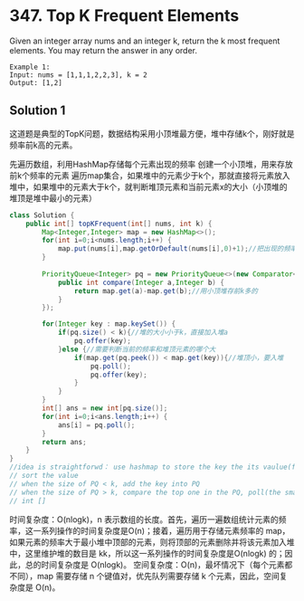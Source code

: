 # 347. Top K Frequent Elements

Given an integer array nums and an integer k, return the k most frequent elements. You may return the answer in any order.

```
Example 1:
Input: nums = [1,1,1,2,2,3], k = 2
Output: [1,2]
```

## Solution 1
这道题是典型的TopK问题，数据结构采用小顶堆最方便，堆中存储k个，刚好就是频率前k高的元素。

先遍历数组，利用HashMap存储每个元素出现的频率
创建一个小顶堆，用来存放前k个频率的元素
遍历map集合，如果堆中的元素少于k个，那就直接将元素放入堆中，如果堆中的元素大于k个，就判断堆顶元素和当前元素x的大小（小顶堆的堆顶是堆中最小的元素）


```java
class Solution {
    public int[] topKFrequent(int[] nums, int k) {
        Map<Integer,Integer> map = new HashMap<>();
        for(int i=0;i<nums.length;i++) {
            map.put(nums[i],map.getOrDefault(nums[i],0)+1);//把出现的频率存入map中
        }
        
        PriorityQueue<Integer> pq = new PriorityQueue<>(new Comparator<Integer>() {
            public int compare(Integer a,Integer b) {
                return map.get(a)-map.get(b);//用小顶堆存前k多的
            }
        });

        for(Integer key : map.keySet()) {
            if(pq.size() < k){//堆的大小小于k，直接加入堆a
                pq.offer(key);
            }else {//需要判断当前的频率和堆顶元素的哪个大
                if(map.get(pq.peek()) < map.get(key)){//堆顶小，要入堆
                    pq.poll();
                    pq.offer(key);
                }
            }
        }
        int[] ans = new int[pq.size()];
        for(int i=0;i<ans.length;i++) {
            ans[i] = pq.poll();
        }
        return ans;
    }
}
//idea is straightforwd： use hashmap to store the key the its vaulue(frequence)
// sort the value
// when the size of PQ < k, add the key into PQ
// when the size of PQ > k, compare the top one in the PQ, poll(the smallest one fisrt came out) , then offer
// int []
```
时间复杂度：O(nlogk)，n 表示数组的长度。首先，遍历一遍数组统计元素的频率，这一系列操作的时间复杂度是O(n)；接着，遍历用于存储元素频率的 map，如果元素的频率大于最小堆中顶部的元素，则将顶部的元素删除并将该元素加入堆中，这里维护堆的数目是 kk，所以这一系列操作的时间复杂度是O(nlogk) 的；因此，总的时间复杂度是 O(nlog⁡k)。
空间复杂度：O(n)，最坏情况下（每个元素都不同），map 需要存储 n 个键值对，优先队列需要存储 k 个元素，因此，空间复杂度是 O(n)。


